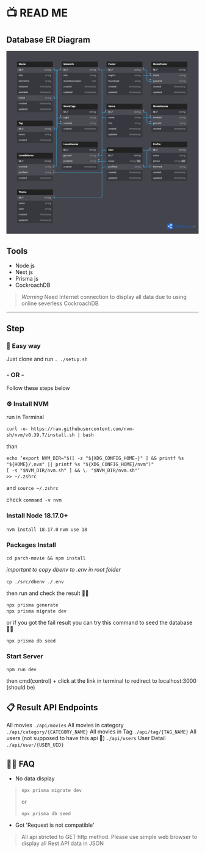 # 📺 READ ME
## Database ER Diagram
![parch-movie-db-erd](https://github.com/puthwp/parch-movie/blob/develop/src/Parch-movie-erd.png?raw=true)
## Tools
* Node js
* Next js
* Prisma js
* CockroachDB
> *Warning*
Need Internet connection to display all data due to using online severless CockroachDB
---
## Step ##
### 🔆 Easy way
Just clone and run `. ./setup.sh`
### - OR -
Follow these steps below
### ⚙️ Install NVM ###
run in Terminal
```
curl -o- https://raw.githubusercontent.com/nvm-sh/nvm/v0.39.7/install.sh | bash
```

than 
 ``` 
 echo ‘export NVM_DIR="$([ -z "${XDG_CONFIG_HOME-}" ] && printf %s "${HOME}/.nvm" || printf %s "${XDG_CONFIG_HOME}/nvm")" 
[ -s "$NVM_DIR/nvm.sh" ] && \. "$NVM_DIR/nvm.sh"‘ 
>> ~/.zshrc
```
and 
`source ~/.zshrc`

check
`command -v nvm`

### Install Node 18.17.0+ ###
`nvm install 18.17.0`
`nvm use 18`



### Packages Install ###
```
cd parch-movie && npm install
```
*important to copy dbenv to .env in root folder*

`cp ./src/dbenv ./.env`

then run and check the result 🤞🏼
```
npx prisma generate
npx prisma migrate dev
```
or if you got the fail result 
you can try this command to seed the database ✌🏼
```
npx prisma db seed
```

### Start Server ###
```
npm run dev
```
then cmd(control) + click at the link in terminal to redirect to localhost:3000 (should be)

## 📋 Result API Endpoints
All movies
` ./api/movies `
All movies in category
` ./api/category/{CATEGORY_NAME} `
All movies in Tag
` ./api/tag/{TAG_NAME} `
All users (not supposed to have this api 🤭)
` ./api/users `
User Detail
` ./api/user/{USER_UID}`

## ✋🏼 FAQ
- No data display
> ```
> npx prisma migrate dev
> ```
> or
> ```
> npx prisma db seed
> ```
> 
- Got 'Request is not compatible'
> All api stricted to GET http method. Please use simple web browser to display all Rest API data in JSON


